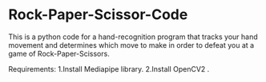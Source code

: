 # Rock-Paper-Scissor-Code

This is a python code for a hand-recognition program that tracks your hand movement and determines which move to make in order to defeat you at a game of Rock-Paper-Scissors.

Requirements:
1.Install Mediapipe library.
2.Install OpenCV2 .
